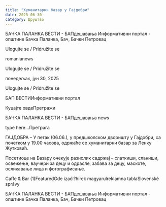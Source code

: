 ```yaml
---
title: "Хуманитарни базар у Гајдобри"
date: 2025-06-30
category: Друштво
---
```


БАЧКА ПАЛАНКА ВЕСТИ - БАПдешавања Информативни портал - општине Бачка Паланка, Бач, Бачки Петровац

Ulogujte se / Pridružite se

romanianews

Ulogujte se / Pridružite se

понедељак, јун 30, 2025

Ulogujte se / Pridružite se

БАП ВЕСТИИнформативни портал

Куцајте овдеПретражи

БАЧКА ПАЛАНКА ВЕСТИ - БАПдешавања news

type here...Претрага

ГАЈДОБРА – У петак (06.06.), у предшколском дворишту у Гајдобри, са почетком у 19.00 часова, одржаће се хуманитарни базар за Ленку Жутковић.

Посетиоце на Базару очекује разнолик садржај – слаткиши, сланиши, освежење, ваучери за децу и одрасле, забава за децу, маскоте, осликавање лица и фотографисање.

Caffe & Bar (1)FeaturedGde izaći?hírek magyarulreklamna tablaSlovenské správy

БАЧКА ПАЛАНКА ВЕСТИ - БАПдешавања Информативни портал - општине Бачка Паланка, Бач, Бачки Петровац
